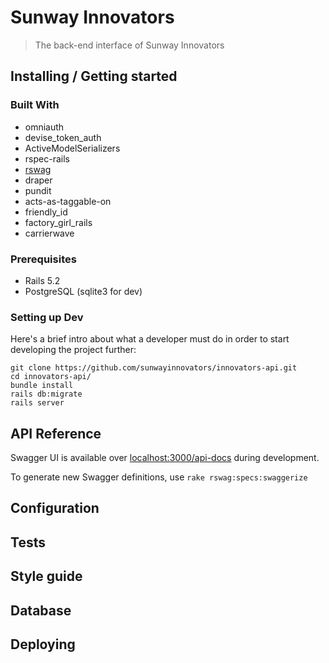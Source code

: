 # Sunway Innovators
> The back-end interface of Sunway Innovators

## Installing / Getting started

### Built With

-   omniauth
-   devise_token_auth
-   ActiveModelSerializers
-   rspec-rails
-   [rswag](https://github.com/domaindrivendev/rswag)
-   draper
-   pundit
-   acts-as-taggable-on
-   friendly_id
-   factory_girl_rails
-   carrierwave

### Prerequisites

-   Rails 5.2
-   PostgreSQL (sqlite3 for dev)

### Setting up Dev

Here's a brief intro about what a developer must do in order to start developing
the project further:

```shell
git clone https://github.com/sunwayinnovators/innovators-api.git
cd innovators-api/
bundle install
rails db:migrate
rails server
```

## API Reference

Swagger UI is available over [localhost:3000/api-docs](http://localhost:3000/api-docs) during development.

To generate new Swagger definitions, use `rake rswag:specs:swaggerize`

## Configuration

## Tests

## Style guide

## Database

## Deploying